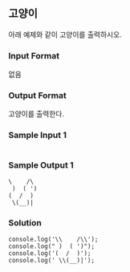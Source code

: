 ## 고양이

아래 예제와 같이 고양이를 출력하시오.

### Input Format
없음

### Output Format
고양이를 출력한다.


### Sample Input 1

```
```

### Sample Output 1

```
\    /\
 )  ( ')
(  /  )
 \(__)|
```


### Solution

```
console.log('\\    /\\');
console.log(" )  ( ')");
console.log('(  /  )');
console.log(' \\(__)|');
```
